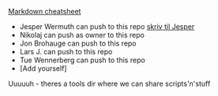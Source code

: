  
[Markdown cheatsheet](https://github.com/adam-p/markdown-here/wiki/Markdown-Cheatsheet)

* Jesper Wermuth can push to this repo [skriv til Jesper](mailto:jwermuth@gmail.com)
* Nikolaj can push as owner to this repo
* Jon Brohauge can push to this repo
* Lars J. can push to this repo
* Tue Wennerberg can push to this repo
* [Add yourself]

Uuuuuh - theres a tools dir where we can share scripts'n'stuff
